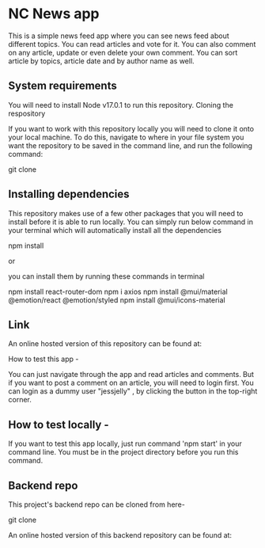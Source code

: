 # NC News app


This is a simple news feed app where you can see news feed about different topics. You can read articles and vote for it. You can also comment on any article, update or even delete your own comment. You can sort article by topics, article date and by author name as well.


## System requirements

You will need to install Node v17.0.1 to run this repository.
Cloning the respository

If you want to work with this repository locally you will need to clone it onto your local machine. To do this, navigate to where in your file system you want the repository to be saved in the command line, and run the following command:

git clone 

## Installing dependencies

This repository makes use of a few other packages that you will need to install before it is able to run locally. You can simply run below command in your terminal which will automatically install all the dependencies

npm install 

or

you can install them by running these commands in terminal

npm install react-router-dom
npm i axios 
npm install @mui/material @emotion/react @emotion/styled
npm install @mui/icons-material

## Link

An online hosted version of this repository can be found at:


How to test this app -

You can just navigate through the app and read articles and comments. But if you want to post a comment on an article, you will need to login first. You can login as a dummy user "jessjelly" , by clicking the button in the top-right corner.


## How to test locally -

If you want to test this app locally, just run command 'npm start' in your command line. You must be in the project directory before you run this command.

## Backend repo

This project's backend repo can be cloned from here-

git clone 

An online hosted version of this backend repository can be found at:


